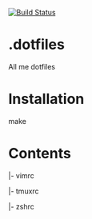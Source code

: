 [![Build Status](https://travis-ci.org/swapnildinkar/.dotfiles.svg?branch=master)](https://travis-ci.org/swapnildinkar/.dotfiles)

# .dotfiles
All me dotfiles

# Installation
make

# Contents
|- vimrc

|- tmuxrc

|- zshrc
